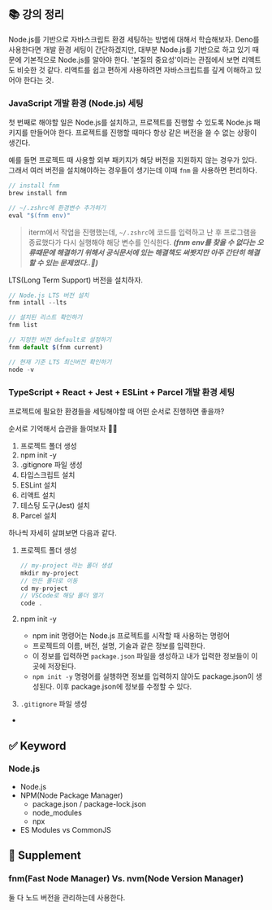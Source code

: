 ## 📚 강의 정리

Node.js를 기반으로 자바스크립트 환경 세팅하는 방법에 대해서 학습해보자.
Deno를 사용한다면 개발 환경 세팅이 간단하겠지만, 대부분 Node.js를 기반으로 하고 있기 때문에 기본적으로 Node.js를 알아야 한다.
'본질의 중요성'이라는 관점에서 보면 리액트도 비슷한 것 같다. 리액트를 쉽고 편하게 사용하려면 자바스크립트를 깊게 이해하고 있어야 한다는 것.

### JavaScript 개발 환경 (Node.js) 세팅

첫 번째로 해야할 일은 Node.js를 설치하고, 프로젝트를 진행할 수 있도록 Node.js 패키지를 만들어야 한다.
프로젝트를 진행할 때마다 항상 같은 버전을 쓸 수 없는 상황이 생긴다.

예를 들면 프로젝트 때 사용할 외부 패키지가 해당 버전을 지원하지 않는 경우가 있다. 그래서 여러 버전을 설치해야하는 경우들이 생기는데 이때 `fnm` 을 사용하면 편리하다.

```jsx
// install fnm
brew install fnm

// ~/.zshrc에 환경변수 추가하기
eval "$(fnm env)"
```

> iterm에서 작업을 진행했는데, `~/.zshrc`에 코드를 입력하고 난 후 프로그램을 종료했다가 다시 실행해야 해당 변수를 인식한다. **_(fnm env를 찾을 수 없다는 오류때문에 해결하기 위해서 공식문서에 있는 해결책도 써봣지만 아주 간단히 해결할 수 있는 문제였다..🥲)_**

LTS(Long Term Support) 버전을 설치하자.

```jsx
// Node.js LTS 버전 설치
fnm intall --lts

// 설치된 리스트 확인하기
fnm list

// 지정한 버전 default로 설정하기
fnm default $(fnm current)

// 현재 기준 LTS 최신버전 확인하기
node -v
```

### TypeScript + React + Jest + ESLint + Parcel 개발 환경 세팅

프로젝트에 필요한 환경들을 세팅해야할 때 어떤 순서로 진행하면 좋을까?

순서로 기억해서 습관을 들여보자 👏🏻

1. 프로젝트 폴더 생성
2. npm init -y
3. .gitignore 파일 생성
4. 타입스크립트 설치
5. ESLint 설치
6. 리액트 설치
7. 테스팅 도구(Jest) 설치
8. Parcel 설치

하나씩 자세히 살펴보면 다음과 같다.

1. 프로젝트 폴더 생성

   ```jsx
   // my-project 라는 폴더 생성
   mkdir my-project
   // 만든 폴더로 이동
   cd my-project
   // VSCode로 해당 폴더 열기
   code .
   ```

2. npm init -y

   - npm init 명령어는 Node.js 프로젝트를 시작할 때 사용하는 명령어
   - 프로젝트의 이름, 버전, 설명, 기술과 같은 정보를 입력한다.
   - 이 정보를 입력하면 `package.json` 파일을 생성하고 내가 입력한 정보들이 이 곳에 저장된다.
   - `npm init -y` 명령어를 실행하면 정보를 입력하지 않아도 package.json이 생성된다. 이후 package.json에 정보를 수정할 수 있다.

3. `.gitignore` 파일 생성

-

## ✅ Keyword

### Node.js

- Node.js
- NPM(Node Package Manager)
  - package.json / package-lock.json
  - node_modules
  - npx
- ES Modules vs CommonJS

## 🐋 Supplement

### fnm(Fast Node Manager) Vs. nvm(Node Version Manager)

둘 다 노드 버전을 관리하는데 사용한다.
